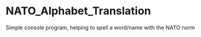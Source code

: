 # NATO_Alphabet_Translation
Simple console program, helping to spell a word/name with the NATO norm

